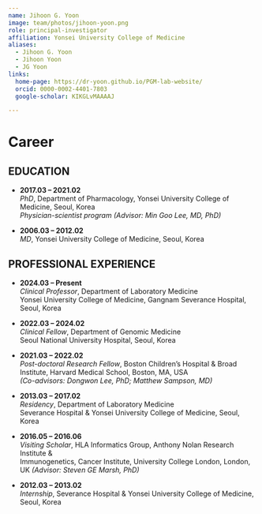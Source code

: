 ```yaml
---
name: Jihoon G. Yoon
image: team/photos/jihoon-yoon.png
role: principal-investigator
affiliation: Yonsei University College of Medicine
aliases:
  - Jihoon G. Yoon
  - Jihoon Yoon
  - JG Yoon
links:
  home-page: https://dr-yoon.github.io/PGM-lab-website/
  orcid: 0000-0002-4401-7803
  google-scholar: KIKGLvMAAAAJ

---
```


# Career

## EDUCATION
- **2017.03 – 2021.02**  
  *PhD*, Department of Pharmacology, Yonsei University College of Medicine, Seoul, Korea  
  *Physician-scientist program (Advisor: Min Goo Lee, MD, PhD)*

- **2006.03 – 2012.02**  
  *MD*, Yonsei University College of Medicine, Seoul, Korea


## PROFESSIONAL EXPERIENCE

- **2024.03 – Present**  
  *Clinical Professor*, Department of Laboratory Medicine  
  Yonsei University College of Medicine, Gangnam Severance Hospital, Seoul, Korea  

- **2022.03 – 2024.02**  
  *Clinical Fellow*, Department of Genomic Medicine  
  Seoul National University Hospital, Seoul, Korea  

- **2021.03 – 2022.02**  
  *Post-doctoral Research Fellow*, Boston Children’s Hospital & Broad Institute, Harvard Medical School, Boston, MA, USA  
  *(Co-advisors: Dongwon Lee, PhD; Matthew Sampson, MD)*
  
- **2013.03 – 2017.02**  
  *Residency*, Department of Laboratory Medicine  
  Severance Hospital & Yonsei University College of Medicine, Seoul, Korea  

- **2016.05 – 2016.06**  
  *Visiting Scholar*, HLA Informatics Group, Anthony Nolan Research Institute &  
  Immunogenetics, Cancer Institute, University College London, London, UK *(Advisor: Steven GE Marsh, PhD)*

- **2012.03 – 2013.02**  
  *Internship*, Severance Hospital & Yonsei University College of Medicine, Seoul, Korea
